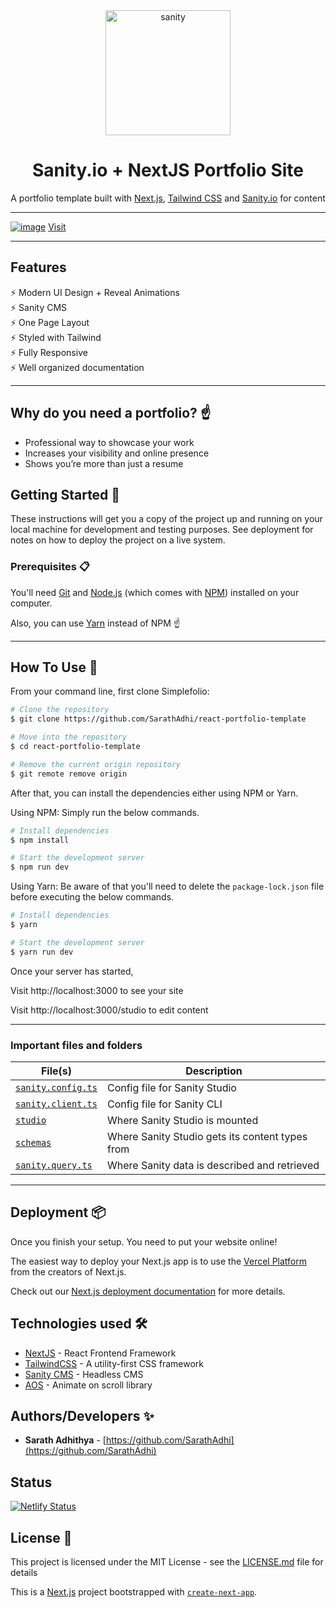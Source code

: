 <div align="center"> 
  <img width="200" alt="sanity" src="https://github.com/user-attachments/assets/d21ef065-a8a0-4055-a56c-bf12a2f6d723">
  <h1>Sanity.io + NextJS Portfolio Site</h1>
  <p>A portfolio template built with <a href="https://nextjs.org">Next.js</a>, <a href="https://tailwindcss.com">Tailwind CSS</a> and <a href="https://sanity.io">Sanity.io</a> for content</p>
</div>

---

[![image](https://github.com/user-attachments/assets/20630596-2f59-4933-96a8-1dc05580b064)](https://react-portfolio-template-sarath.vercel.app/)
[Visit](https://react-portfolio-template-sarath.vercel.app/)

---

## Features

⚡️ Modern UI Design + Reveal Animations\
⚡️ Sanity CMS\
⚡️ One Page Layout\
⚡️ Styled with Tailwind\
⚡️ Fully Responsive\
⚡️ Well organized documentation

---

## Why do you need a portfolio? ☝️

- Professional way to showcase your work
- Increases your visibility and online presence
- Shows you’re more than just a resume

## Getting Started 🚀

These instructions will get you a copy of the project up and running on your local machine for development and testing purposes. See deployment for notes on how to deploy the project on a live system.

### Prerequisites 📋

You'll need [Git](https://git-scm.com) and [Node.js](https://nodejs.org/en/download/) (which comes with [NPM](http://npmjs.com)) installed on your computer.

Also, you can use [Yarn](https://yarnpkg.com/) instead of NPM ☝️

---

## How To Use 🔧

From your command line, first clone Simplefolio:

```bash
# Clone the repository
$ git clone https://github.com/SarathAdhi/react-portfolio-template

# Move into the repository
$ cd react-portfolio-template

# Remove the current origin repository
$ git remote remove origin
```

After that, you can install the dependencies either using NPM or Yarn.

Using NPM: Simply run the below commands.

```bash
# Install dependencies
$ npm install

# Start the development server
$ npm run dev
```

Using Yarn: Be aware of that you'll need to delete the `package-lock.json` file before executing the below commands.

```bash
# Install dependencies
$ yarn

# Start the development server
$ yarn run dev
```

Once your server has started,

Visit http://localhost:3000 to see your site

Visit http://localhost:3000/studio to edit content

---

### Important files and folders

| File(s)                                                   | Description                                     |
| --------------------------------------------------------- | ----------------------------------------------- |
| [`sanity.config.ts`](sanity.config.ts)                    | Config file for Sanity Studio                   |
| [`sanity.client.ts`](sanity.cli.ts)             | Config file for Sanity CLI                      |
| [`studio`](<./src/app/studio/[[...index]]/page.tsx>)      | Where Sanity Studio is mounted                  |
| [`schemas`](./sanity/schema)                              | Where Sanity Studio gets its content types from |
| [`sanity.query.ts`](./sanity/lib/api.ts)                  | Where Sanity data is described and retrieved    |


---

## Deployment 📦

Once you finish your setup. You need to put your website online!

The easiest way to deploy your Next.js app is to use the [Vercel Platform](https://vercel.com/new?utm_medium=default-template&filter=next.js&utm_source=create-next-app&utm_campaign=create-next-app-readme) from the creators of Next.js.

Check out our [Next.js deployment documentation](https://nextjs.org/docs/deployment) for more details.

## Technologies used 🛠️

- [NextJS](https://nextjs.org/) - React Frontend Framework
- [TailwindCSS](https://tailwindcss.com/) - A utility-first CSS framework
- [Sanity CMS](https://www.sanity.io/) - Headless CMS
- [AOS](https://github.com/michalsnik/aos) - Animate on scroll library

## Authors/Developers ✨

- **Sarath Adhithya** - [https://github.com/SarathAdhi](https://github.com/SarathAdhi)

## Status

[![Netlify Status](https://api.netlify.com/api/v1/badges/3a029bfd-575c-41e5-8249-c864d482c2e5/deploy-status)](https://app.netlify.com/sites/the-simplefolio/deploys)

## License 📄

This project is licensed under the MIT License - see the [LICENSE.md](LICENSE.md) file for details

This is a [Next.js](https://nextjs.org/) project bootstrapped with [`create-next-app`](https://github.com/vercel/next.js/tree/canary/packages/create-next-app).
